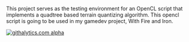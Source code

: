 This project serves as the testing environment for an OpenCL script that implements a quadtree based terrain quantizing algorithm. This opencl script is going to be used in my gamedev project, With Fire and Iron. 


[![githalytics.com alpha](https://cruel-carlota.pagodabox.com/539e7d4fa6a864a8a542f61b04d7206d "githalytics.com")](http://githalytics.com/bsamuels453/Opencl-Quadtree)
